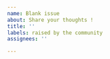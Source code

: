 ```yaml
---
name: Blank issue
about: Share your thoughts !
title: ''
labels: raised by the community
assignees: ''

---
```


